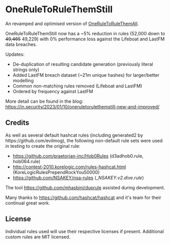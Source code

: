 # OneRuleToRuleThemStill

An revamped and optimised version of [OneRuleToRuleThemAll](https://github.com/stealthsploit/Optimised-hashcat-Rule).

OneRuleToRuleThemStill now has a ~5% reduction in rules (52,000 down to ~~49,465~~ 49,229) with 0% performance loss against the Lifeboat and LastFM data breaches.

Updates:
- De-duplication of resulting candidate generation (previously literal strings only)
- Added LastFM breach dataset (~21m unique hashes) for larger/better modelling
- Common non-matching rules removed (Lifeboat and LastFM)
- Ordered by frequency against LastFM

More detail can be found in the blog: https://in.security/2023/01/10/oneruletorulethemstill-new-and-improved/

<h2>Credits</h2>
As well as several default hashcat rules (including generated2 by https://github.com/evilmog), the following non-default rule sets were used in testing to create the original rule:

- https://github.com/praetorian-inc/Hob0Rules (d3adhob0.rule, hob064.rule)
- http://contest-2010.korelogic.com/rules-hashcat.html (KoreLogicRulesPrependRockYou50000)
- https://github.com/NSAKEY/nsa-rules (__NSAKEY.v2.dive.rule_)

The tool https://github.com/mhasbini/duprule assisted during development.

Many thanks to https://github.com/hashcat/hashcat and it's team for their continual great work.

<h2>License</h2>
Individual rules used will use their respective licenses if present. Additional custom rules are MIT licensed.
